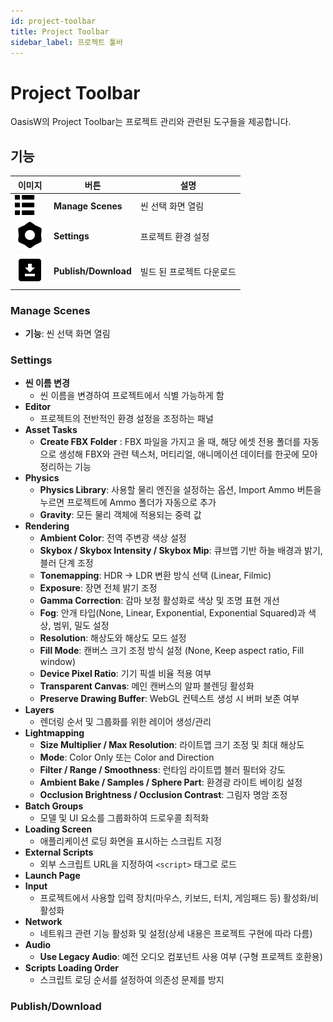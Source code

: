 ```yaml
---
id: project-toolbar
title: Project Toolbar
sidebar_label: 프로젝트 툴바
---
```


# Project Toolbar

OasisW의 Project Toolbar는 프로젝트 관리와 관련된 도구들을 제공합니다.

## 기능

| 이미지 | 버튼 | 설명 |
|------|------|-------|
| ![Scenes](/img/usage-guide/8_manage_scenes.svg) | **Manage Scenes** | 씬 선택 화면 열림 |
| ![Settings](/img/usage-guide/8_settings.svg) | **Settings** |  프로젝트 환경 설정 |
| ![Toolbar](/img/usage-guide/8_project_toolbar.svg) | **Publish/Download** |  빌드 된 프로젝트 다운로드 |

### Manage Scenes
- **기능**: 씬 선택 화면 열림

### Settings
- **씬 이름 변경**  
  - 씬 이름을 변경하여 프로젝트에서 식별 가능하게 함
- **Editor**  
  - 프로젝트의 전반적인 환경 설정을 조정하는 패널
- **Asset Tasks**  
  - **Create FBX Folder** : FBX 파일을 가지고 올 때, 해당 에셋 전용 폴더를 자동으로 생성해
FBX와 관련 텍스처, 머티리얼, 애니메이션 데이터를 한곳에 모아 정리하는 기능
- **Physics**  
  - **Physics Library**: 사용할 물리 엔진을 설정하는 옵션, Import Ammo 버튼을 누르면 프로젝트에 Ammo 폴더가 자동으로 추가
  - **Gravity**: 모든 물리 객체에 적용되는 중력 값
- **Rendering**  
  - **Ambient Color**: 전역 주변광 색상 설정  
  - **Skybox / Skybox Intensity / Skybox Mip**: 큐브맵 기반 하늘 배경과 밝기, 블러 단계 조정  
  - **Tonemapping**: HDR → LDR 변환 방식 선택 (Linear, Filmic)  
  - **Exposure**: 장면 전체 밝기 조정  
  - **Gamma Correction**: 감마 보정 활성화로 색상 및 조명 표현 개선  
  - **Fog**: 안개 타입(None, Linear, Exponential, Exponential Squared)과 색상, 범위, 밀도 설정  
  - **Resolution**: 해상도와 해상도 모드 설정  
  - **Fill Mode**: 캔버스 크기 조정 방식 설정 (None, Keep aspect ratio, Fill window)  
  - **Device Pixel Ratio**: 기기 픽셀 비율 적용 여부  
  - **Transparent Canvas**: 메인 캔버스의 알파 블렌딩 활성화  
  - **Preserve Drawing Buffer**: WebGL 컨텍스트 생성 시 버퍼 보존 여부  
- **Layers**  
  - 렌더링 순서 및 그룹화를 위한 레이어 생성/관리
- **Lightmapping**  
  - **Size Multiplier / Max Resolution**: 라이트맵 크기 조정 및 최대 해상도  
  - **Mode**: Color Only 또는 Color and Direction  
  - **Filter / Range / Smoothness**: 런타임 라이트맵 블러 필터와 강도  
  - **Ambient Bake / Samples / Sphere Part**: 환경광 라이트 베이킹 설정  
  - **Occlusion Brightness / Occlusion Contrast**: 그림자 명암 조정
- **Batch Groups**
  - 모델 및 UI 요소를 그룹화하여 드로우콜 최적화
- **Loading Screen**  
  - 애플리케이션 로딩 화면을 표시하는 스크립트 지정
- **External Scripts**
  - 외부 스크립트 URL을 지정하여 `<script>` 태그로 로드
- **Launch Page**  
  <!-- - 브라우저에서 스레드 간 메모리 공유를 활성화해, WebAssembly 기반 물리 엔진(예: Ammo)이나 대규모 연산의 성능을 향상시킴
  - 보안상 Cross-Origin Isolation 환경에서만 동작 -->
- **Input**  
  - 프로젝트에서 사용할 입력 장치(마우스, 키보드, 터치, 게임패드 등) 활성화/비활성화
- **Network**  
  - 네트워크 관련 기능 활성화 및 설정(상세 내용은 프로젝트 구현에 따라 다름)
- **Audio**  
  - **Use Legacy Audio**: 예전 오디오 컴포넌트 사용 여부 (구형 프로젝트 호환용)
- **Scripts Loading Order**  
  - 스크립트 로딩 순서를 설정하여 의존성 문제를 방지

### Publish/Download
